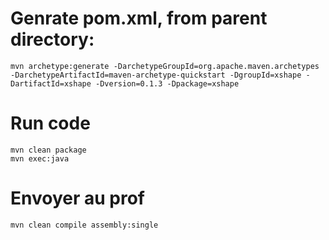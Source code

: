 # Genrate pom.xml, from parent directory:
```
mvn archetype:generate -DarchetypeGroupId=org.apache.maven.archetypes -DarchetypeArtifactId=maven-archetype-quickstart -DgroupId=xshape -DartifactId=xshape -Dversion=0.1.3 -Dpackage=xshape
```
# Run code
```
mvn clean package  
mvn exec:java
```

# Envoyer au prof
```
mvn clean compile assembly:single
```